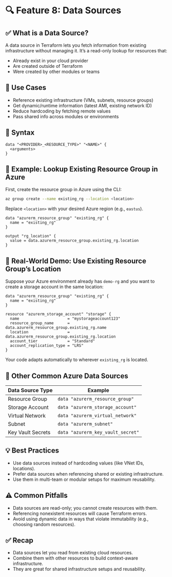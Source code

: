 # 🔍 Feature 8: Data Sources

## ✅ What is a Data Source?
A data source in Terraform lets you fetch information from existing infrastructure without managing it. It’s a read-only lookup for resources that:
- Already exist in your cloud provider
- Are created outside of Terraform
- Were created by other modules or teams

## 🧰 Use Cases
- Reference existing infrastructure (VMs, subnets, resource groups)
- Get dynamic/runtime information (latest AMI, existing network ID)
- Reduce hardcoding by fetching remote values
- Pass shared info across modules or environments

## 📘 Syntax
```hcl
data "<PROVIDER>_<RESOURCE_TYPE>" "<NAME>" {
  <arguments>
}
```

## 🧪 Example: Lookup Existing Resource Group in Azure
First, create the resource group in Azure using the CLI:

```sh
az group create --name existing_rg --location <location>
```
Replace `<location>` with your desired Azure region (e.g., `eastus`).

```hcl
data "azurerm_resource_group" "existing_rg" {
  name = "existing_rg"
}

output "rg_location" {
  value = data.azurerm_resource_group.existing_rg.location
}
```

## 🧪 Real-World Demo: Use Existing Resource Group’s Location
Suppose your Azure environment already has `demo-rg` and you want to create a storage account in the same location:
```hcl
data "azurerm_resource_group" "existing_rg" {
  name = "existing_rg"
}

resource "azurerm_storage_account" "storage" {
  name                     = "mystorageaccount123"
  resource_group_name      = data.azurerm_resource_group.existing_rg.name
  location                 = data.azurerm_resource_group.existing_rg.location
  account_tier             = "Standard"
  account_replication_type = "LRS"
}
```
Your code adapts automatically to wherever `existing_rg` is located.

## 🔎 Other Common Azure Data Sources

| Data Source Type      | Example                          |
|----------------------|----------------------------------|
| Resource Group       | `data "azurerm_resource_group"`  |
| Storage Account      | `data "azurerm_storage_account"` |
| Virtual Network      | `data "azurerm_virtual_network"` |
| Subnet               | `data "azurerm_subnet"`          |
| Key Vault Secrets    | `data "azurerm_key_vault_secret"`|

## 💡 Best Practices
- Use data sources instead of hardcoding values (like VNet IDs, locations).
- Prefer data sources when referencing shared or existing infrastructure.
- Use them in multi-team or modular setups for maximum reusability.

## ⚠️ Common Pitfalls
- Data sources are read-only; you cannot create resources with them.
- Referencing nonexistent resources will cause Terraform errors.
- Avoid using dynamic data in ways that violate immutability (e.g., choosing random resources).

## ✅ Recap
- Data sources let you read from existing cloud resources.
- Combine them with other resources to build context-aware infrastructure.
- They are great for shared infrastructure setups and reusability.
